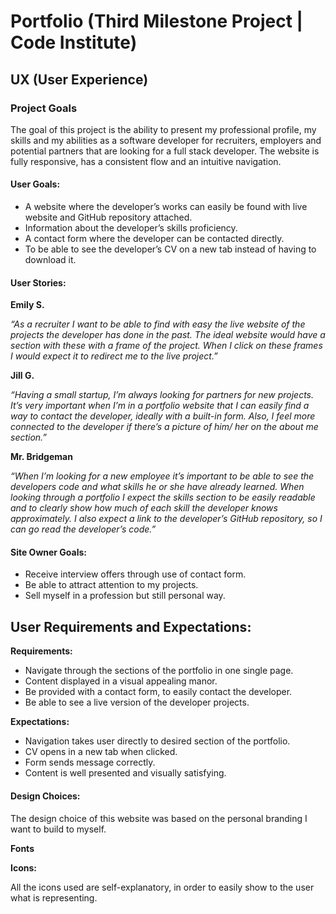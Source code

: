 # Portfolio (Third Milestone Project | Code Institute)


## UX (User Experience)

### Project Goals

The goal of this project is the ability to present my professional profile, my skills and my abilities as a software developer for recruiters, employers and potential partners that are looking for a full stack developer.
The website is fully responsive, has a consistent flow and an intuitive navigation.

#### **User Goals:**
* A website where the developer’s works can easily be found with live website and GitHub repository attached.
* Information about the developer’s skills proficiency.
* A contact form where the developer can be contacted directly.
* To be able to see the developer’s CV on a new tab instead of having to download it.

#### **User Stories:**

**Emily S.**

*“As a recruiter I want to be able to find with easy the live website of the projects the developer has done in the past. The ideal website would have a section with these with a frame of the project. When I click on these frames I would expect it to redirect me to the live project.”*

**Jill G.**

*“Having a small startup, I’m always looking for partners for new projects. It’s very important when I’m in a portfolio website that I can easily find a way to contact the developer, ideally with a built-in form. Also, I feel more connected to the developer if there’s a picture of him/ her on the about me section.”*

**Mr. Bridgeman**

*“When I’m looking for a new employee it’s important to be able to see the developers code and what skills he or she have already learned. When looking through a portfolio I expect the skills section to be easily readable and to clearly show how much of each skill the developer knows approximately. I also expect a link to the developer’s GitHub repository, so I can go read the developer’s code.”*

#### **Site Owner Goals:**

* Receive interview offers through use of contact form.
* Be able to attract attention to my projects.
* Sell myself in a profession but still personal way.

## User Requirements and Expectations:

**Requirements:**

* Navigate through the sections of the portfolio in one single page.
* Content displayed in a visual appealing manor.
* Be provided with a contact form, to easily contact the developer.
* Be able to see a live version of the developer projects.

**Expectations:**

* Navigation takes user directly to desired section of the portfolio.
* CV opens in a new tab when clicked.
* Form sends message correctly.
* Content is well presented and visually satisfying.

#### **Design Choices:**

The design choice of this website was based on the personal branding I want to build to myself. 

**Fonts**


**Icons:**

All the icons used are self-explanatory, in order to easily show to the user what is representing.


